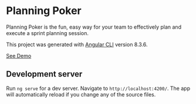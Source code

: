 # Planning Poker

Planning Poker is the fun, easy way for your team to effectively plan and execute a sprint planning session.

This project was generated with [Angular CLI](https://github.com/angular/angular-cli) version 8.3.6.

[See Demo](https://planing-pocker.web.app/home)

## Development server

Run `ng serve` for a dev server. Navigate to `http://localhost:4200/`. The app will automatically reload if you change any of the source files.
